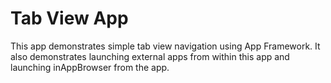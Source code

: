 Tab View App
=================

This app demonstrates simple tab view navigation using App Framework. It also demonstrates launching external apps from within this app and launching inAppBrowser from the app. 